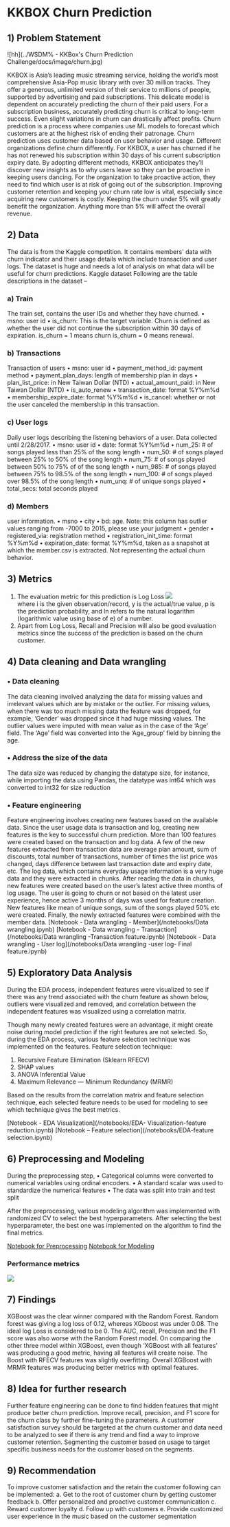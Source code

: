 # KKBOX Churn Prediction

## 1)	Problem Statement

 ![hh](../WSDM% - KKBox's Churn Prediction Challenge/docs/image/churn.jpg)
 
KKBOX is Asia’s leading music streaming service, holding the world’s most comprehensive Asia-Pop music library with over 30 million tracks. They offer a generous, unlimited version of their service to millions of people, supported by advertising and paid subscriptions. This delicate model is dependent on accurately predicting the churn of their paid users. For a subscription business, accurately predicting churn is critical to long-term success. Even slight variations in churn can drastically affect profits. Churn prediction is a process where companies use ML models to forecast which customers are at the highest risk of ending their patronage. Churn prediction uses customer data based on user behavior and usage.
Different organizations define churn differently. For KKBOX, a user has churned if he has not renewed his subscription within 30 days of his current subscription expiry date.  By adopting different methods, KKBOX anticipates they’ll discover new insights as to why users leave so they can be proactive in keeping users dancing. For the organization to take proactive action, they need to find which user is at risk of going out of the subscription.
Improving customer retention and keeping your churn rate low is vital, especially since acquiring new customers is costly. Keeping the churn under 5% will greatly benefit the organization. Anything more than 5% will affect the overall revenue.

## 2)	Data
The data is from the Kaggle competition. It contains members' data with churn indicator and their usage details which include transaction and user logs. The dataset is huge and needs a lot of analysis on what data will be useful for churn predictions.
Kaggle dataset
Following are the table descriptions in the dataset –
### a)	Train
The train set, contains the user IDs and whether they have churned.
•	msno: user id
•	is_churn: This is the target variable. Churn is defined as whether the user did not continue the subscription within 30 days of expiration. is_churn = 1 means churn is_churn = 0 means renewal.
### b)	Transactions
 Transaction of users 
•	msno: user id
•	payment_method_id: payment method
•	payment_plan_days: length of membership plan in days
•	plan_list_price: in New Taiwan Dollar (NTD)
•	actual_amount_paid: in New Taiwan Dollar (NTD)
•	is_auto_renew
•	transaction_date: format %Y%m%d
•	membership_expire_date: format %Y%m%d
•	is_cancel: whether or not the user canceled the membership in this transaction.
### c)	User logs
Daily user logs describing the listening behaviors of a user. Data collected until 2/28/2017.
•	msno: user id
•	date: format %Y%m%d
•	num_25: # of songs played less than 25% of the song length
•	num_50: # of songs played between 25% to 50% of the song length
•	num_75: # of songs played between 50% to 75% of of the song length
•	num_985: # of songs played between 75% to 98.5% of the song length
•	num_100: # of songs played over 98.5% of the song length
•	num_unq: # of unique songs played
•	total_secs: total seconds played
### d)	Members
user information. 
•	msno
•	city
•	bd: age. Note: this column has outlier values ranging from -7000 to 2015, please use your judgment
•	gender
•	registered_via: registration method
•	registration_init_time: format %Y%m%d
•	expiration_date: format %Y%m%d, taken as a snapshot at which the member.csv is extracted. Not representing the actual churn behavior.
## 3)	Metrics
1)	The evaluation metric for this prediction is Log Loss
 ![](/docs/image/Logloss.png)	
where i is the given observation/record, y is the actual/true value, p is the prediction probability, and ln refers to the natural logarithm (logarithmic value using base of e) of a number.
2)	Apart from Log Loss, Recall and Precision will also be good evaluation metrics since the success of the prediction is based on the churn customer.

## 4)	Data cleaning and Data wrangling

### •	Data cleaning
The data cleaning involved analyzing the data for missing values and irrelevant values which are by mistake or the outlier. For missing values, when there was too much missing data the feature was dropped, for example, ‘Gender’ was dropped since it had huge missing values. The outlier values were imputed with mean value as in the case of the ‘Age’ field. The ‘Age’ field was converted into the ‘Age_group’ field by binning the age.
### •	Address the size of the data
The data size was reduced by changing the datatype size, for instance, while importing the data using Pandas, the datatype was int64 which was converted to int32 for size reduction
### •	Feature engineering
Feature engineering involves creating new features based on the available data. Since the user usage data is transaction and log, creating new features is the key to successful churn prediction. More than 100 features were created based on the transaction and log data.
A few of the new features extracted from transaction data are average plan amount, sum of discounts, total number of transactions, number of times the list price was changed, days difference between last transaction date and expiry date, etc.
The log data, which contains everyday usage information is a very huge data and they were extracted in chunks. After reading the data in chunks, new features were created based on the user’s latest active three months of log usage. The user is going to churn or not based on the latest user experience, hence active 3 months of days was used for feature creation. New features like mean of unique songs, sum of the songs played 50% etc were created. Finally, the newly extracted features were combined with the member data.
[Notebook - Data wrangling - Member](/notebooks/Data wrangling.ipynb)
[Notebook - Data wrangling - Transaction](/notebooks/Data wrangling -Transaction feature.ipynb)
[Notebook - Data wrangling - User log](/notebooks/Data wrangling -user log- Final feature.ipynb)

## 5)	Exploratory Data Analysis
During the EDA process, independent features were visualized to see if there was any trend associated with the churn feature as shown below, outliers were visualized and removed, and correlation between the independent features was visualized using a correlation matrix. 
 
Though many newly created features were an advantage, it might create noise during model prediction if the right features are not selected. So, during the EDA process, various feature selection technique was implemented on the features. 
Feature selection technique:
1)	Recursive Feature Elimination (Sklearn RFECV)
2)	SHAP values
3)	ANOVA Inferential Value
4)	Maximum Relevance — Minimum Redundancy (MRMR)

Based on the results from the correlation matrix and feature selection technique, each selected feature needs to be used for modeling to see which technique gives the best metrics.

[Notebook - EDA Visualization](/notebooks/EDA- Visualization-feature reduction.ipynb)
[Notebook – Feature selection](/notebooks/EDA-feature selection.ipynb)

## 6)	Preprocessing and Modeling
During the preprocessing step, 
•	Categorical columns were converted to numerical variables using ordinal encoders. 
•	A standard scalar was used to standardize the numerical features
•	The data was split into train and test split

After the preprocessing, various modeling algorithm was implemented with randomized CV to select the best hyperparameters. After selecting the best hyperparameter, the best one was implemented on the algorithm to find the final metrics. 

[Notebook for Preprocessing](/notebooks/Preprocessing.ipynb)
[Notebook for Modeling](/notebooks/Modeling.ipynb)

### Performance metrics
 ![](/docs/image/Metrics.jpg)

## 7)	Findings
XGBoost was the clear winner compared with the Random Forest. Random forest was giving a log loss of 0.12, whereas XGboost was under 0.08. The ideal log Loss is considered to be 0.  The AUC, recall, Precision and the F1 score was also worse with the Random Forest model. On comparing the other three model within XGBoost, even though ‘XGBoost with all features’ was producing a good metric, having all features will create noise. The Boost with RFECV features was slightly overfitting. Overall XGBoost with MRMR features was producing better metrics with optimal features.

## 8)	Idea for further research
Further feature engineering can be done to find hidden features that might produce better churn prediction. Improve recall, precision, and F1 score for the churn class by further fine-tuning the parameters. A customer satisfaction survey should be targeted at the churn customer and data need to be analyzed to see if there is any trend and find a way to improve customer retention. Segmenting the customer based on usage to target specific business needs for the customer based on the segments.

## 9)	Recommendation
To improve customer satisfaction and the retain the customer following can be implemented:
a.	Get to the root of customer churn by getting customer feedback
b.	Offer personalized and proactive customer communication
c.	Reward customer loyalty
d.	Follow up with customers
e.	Provide customized user experience in the music based on the customer segmentation

